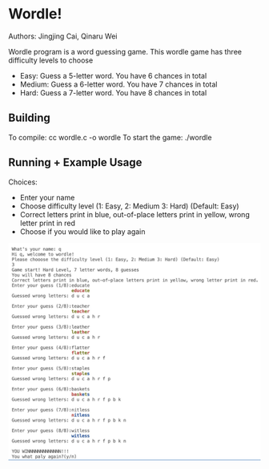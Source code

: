 # Wordle!

Authors: Jingjing Cai, Qinaru Wei

Wordle program is a word guessing game. This wordle game has three difficulty levels to choose  
- Easy: Guess a 5-letter word. You have 6 chances in total  
- Medium: Guess a 6-letter word. You have 7 chances in total  
- Hard: Guess a 7-letter word. You have 8 chances in total  

## Building  

To compile: cc wordle.c -o wordle
To start the game: ./wordle

## Running + Example Usage  

Choices:
- Enter your name
- Choose difficulty level (1: Easy, 2: Medium 3: Hard) (Default: Easy)
- Correct letters print in blue, out-of-place letters print in yellow, wrong letter print in red
- Choose if you would like to play again

![alt text](https://github.com/usf-cs521-sp23/L4-first-row-group/blob/main/Winning%20hard%20level)